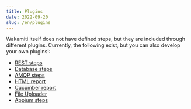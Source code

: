 ```yaml
---
title: Plugins
date: 2022-09-20
slug: /en/plugins
---
```


Wakamiti itself does not have defined steps, but they are included through different plugins. Currently, the following 
exist, but you can also develop your own plugins!:

- [REST steps](en/plugins/rest)
- [Database steps](en/plugins/database)
- [AMQP steps](en/plugins/amqp)
- [HTML report](en/plugins/html-reporter)
- [Cucumber report](en/plugins/cucumber-exporter)
- [File Uploader](plugins/fileuploader)
- [Appium steps](plugins/appium)


